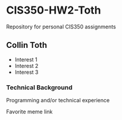 # CIS350-HW2-Toth
Repository for personal CIS350 assignments

## Collin Toth
* Interest 1
* Interest 2
* Interest 3

### Technical Background
Programming and/or technical experience

Favorite meme link
